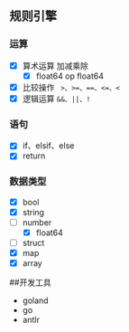 ## 规则引擎

### 运算
- [x] 算术运算 加减乘除
  - [x] float64 op float64
- [x] 比较操作 ``` >、>=、==、<=、<```
- [x] 逻辑运算 ```&&、||、! ```

### 语句
- [x] if、elsif、else
- [x] return

### 数据类型
- [x] bool
- [x] string
- [ ] number
  - [x] float64
- [ ] struct
- [x] map
- [x] array

##开发工具
- goland
- go
- antlr